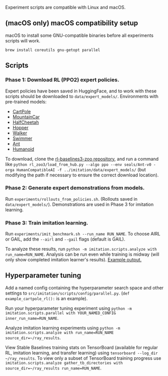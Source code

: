 Experiment scripts are compatible with Linux and macOS.

## (macOS only) macOS compatibility setup

macOS to install some GNU-compatible binaries before all experiments scripts will work.

```
brew install coreutils gnu-getopt parallel
```

## Scripts

### Phase 1: Download RL (PPO2) expert policies.

Expert policies have been saved in HuggingFace, and to work with these scripts should be downloaded to `data/expert_models/`. Environments with pre-trained models:
- [CartPole](https://huggingface.co/HumanCompatibleAI/ppo-seals-CartPole-v0)
- [MountainCar](https://huggingface.co/HumanCompatibleAI/ppo-seals-MountainCar-v0)
- [HalfCheetah](https://huggingface.co/HumanCompatibleAI/ppo-seals-HalfCheetah-v0)
- [Hopper](https://huggingface.co/HumanCompatibleAI/ppo-seals-Hopper-v0)
- [Walker](https://huggingface.co/HumanCompatibleAI/ppo-seals-Walker2d-v0)
- [Swimmer](https://huggingface.co/HumanCompatibleAI/ppo-seals-Swimmer-v0)
- [Ant](https://huggingface.co/HumanCompatibleAI/ppo-seals-Ant-v0)
- [Humanoid](https://huggingface.co/HumanCompatibleAI/ppo-seals-Humanoid-v0)

To download, clone the [rl-baselines3-zoo repository](https://github.com/DLR-RM/rl-baselines3-zoo), and run a command like `python rl_zoo3/load_from_hub.py --algo ppo --env seals/Ant-v0 -orga HumanCompatibleAI -f ../imitation/data/expert_models/` (but modifying the path if necessary to ensure the correct download location).

### Phase 2: Generate expert demonstrations from models.

Run `experiments/rollouts_from_policies.sh`. (Rollouts saved in `data/expert_models/`).
Demonstrations are used in Phase 3 for imitation learning.

### Phase 3: Train imitation learning.

Run `experiments/imit_benchmark.sh --run_name RUN_NAME`. To choose AIRL or GAIL, add the `--airl` and `--gail` flags (default is GAIL).

To analyze these results, run `python -m imitation.scripts.analyze with run_name=RUN_NAME`. Analysis can be run even while training is midway (will only show completed imitation learner's results). [Example output.](https://gist.github.com/shwang/4049cd4fb5cab72f2eeb7f3d15a7ab47)

## Hyperparameter tuning

Add a named config containing the hyperparameter search space and other settings to `src/imitation/scripts/config/parallel.py`. (`def example_cartpole_rl():` is an example).

Run your hyperparameter tuning experiment using `python -m imitation.scripts.parallel with YOUR_NAMED_CONFIG inner_run_name=RUN_NAME`.

Analyze imitation learning experiments using `python -m imitation.scripts.analyze with run_name=RUN_NAME source_dir=~/ray_results`.

View Stable Baselines training stats on TensorBoard (available for regular RL, imitation learning, and transfer learning) using `tensorboard --log_dir ~/ray_results`. To view only a subset of TensorBoard training progress use `imitation.scripts.analyze gather_tb_directories with source_dir=~/ray_results run_name=RUN_NAME`.
